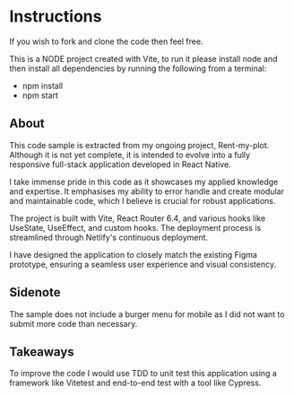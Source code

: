 
# Instructions

If you wish to fork and clone the code then feel free. 

This is a NODE project created with Vite, to run it please install node and then install all dependencies by running the following from a terminal:

- npm install
- npm start

## About

This code sample is extracted from my ongoing project, Rent-my-plot. Although it is not yet complete, it is intended to evolve into a fully responsive full-stack application developed in React Native.

I take immense pride in this code as it showcases my applied knowledge and expertise. It emphasises my ability to error handle and create modular and maintainable code, which I believe is crucial for robust applications.

The project is built with Vite, React Router 6.4, and various hooks like UseState, UseEffect, and custom hooks. The deployment process is streamlined through Netlify's continuous deployment.

I have designed the application to closely match the existing Figma prototype, ensuring a seamless user experience and visual consistency.

## Sidenote
The sample does not include a burger menu for mobile as I did not want to submit more code than necessary.

## Takeaways

To improve the code I would use TDD to unit test this application using a framework like Vitetest and end-to-end test with a tool like Cypress. 




